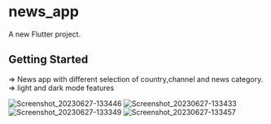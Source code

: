 # news_app

A new Flutter project.

## Getting Started

 => News app with different selection of country,channel and news category.
 => light and dark mode features

 ![Screenshot_20230627-133446](https://github.com/smit11001/News_app/assets/113500028/f189fd7d-81b9-466d-a6c4-9e02ed13021f)
![Screenshot_20230627-133433](https://github.com/smit11001/News_app/assets/113500028/00fbc893-f83a-4eb3-8e34-53d0a5386a8b)
![Screenshot_20230627-133349](https://github.com/smit11001/News_app/assets/113500028/cd33c5a1-44cb-4ef5-a798-15a1a2efb699)
![Screenshot_20230627-133457](https://github.com/smit11001/News_app/assets/113500028/2c463d9a-6560-4baa-832f-3d0020eb33c0)

